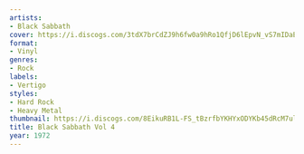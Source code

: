 ```yaml
---
artists:
- Black Sabbath
cover: https://i.discogs.com/3tdX7brCdZJ9h6fw0a9hRo1QfjD6lEpvN_vS7mIDaEU/rs:fit/g:sm/q:90/h:500/w:500/czM6Ly9kaXNjb2dz/LWRhdGFiYXNlLWlt/YWdlcy9SLTM3NTQx/OTEtMTM0MzAzNzM3/OS03MjY1LmpwZWc.jpeg
format:
- Vinyl
genres:
- Rock
labels:
- Vertigo
styles:
- Hard Rock
- Heavy Metal
thumbnail: https://i.discogs.com/8EikuRB1L-FS_tBzrfbYKHYxODYKb45dRcM7ulkpMNM/rs:fit/g:sm/q:40/h:150/w:150/czM6Ly9kaXNjb2dz/LWRhdGFiYXNlLWlt/YWdlcy9SLTM3NTQx/OTEtMTM0MzAzNzM3/OS03MjY1LmpwZWc.jpeg
title: Black Sabbath Vol 4
year: 1972
---
```

